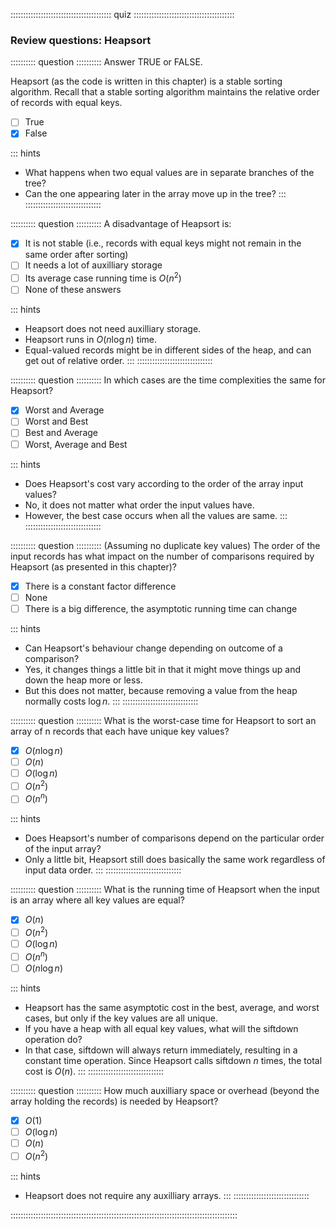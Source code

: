 
:::::::::::::::::::::::::::::::::::::::: quiz ::::::::::::::::::::::::::::::::::::::::
### Review questions: Heapsort


:::::::::: question ::::::::::
Answer TRUE or FALSE.

Heapsort (as the code is written in this
chapter) is a stable sorting algorithm. Recall that a stable sorting
algorithm maintains the relative order of records with equal keys.

- [ ] True
- [x] False

::: hints
- What happens when two equal values are in separate branches of the tree?
- Can the one appearing later in the array move up in the tree?
:::
::::::::::::::::::::::::::::::



:::::::::: question ::::::::::
A disadvantage of Heapsort is:

- [x] It is not stable (i.e., records with
equal keys might not remain in the same order after sorting)
- [ ] It needs a lot of auxilliary storage
- [ ] Its average case running time is $O(n^2)$
- [ ] None of these answers

::: hints
- Heapsort does not need auxilliary storage.
- Heapsort runs in $O(n \log n)$ time.
- Equal-valued records might be in different sides of the
heap, and can get out of relative order.
:::
::::::::::::::::::::::::::::::



:::::::::: question ::::::::::
In which cases are the time complexities the same for Heapsort?

- [x] Worst and Average
- [ ] Worst and Best
- [ ] Best and Average
- [ ] Worst, Average and Best

::: hints
- Does Heapsort's cost vary according to the order of the array input values?
- No, it does not matter what order the input values have.
- However, the best case occurs when all the values are same.
:::
::::::::::::::::::::::::::::::



:::::::::: question ::::::::::
(Assuming no duplicate key values)
The order of the input records has what
impact on the number of comparisons required by Heapsort
(as presented in this chapter)?

- [x] There is a constant factor difference
- [ ] None
- [ ] There is a big difference, the asymptotic running time can change

::: hints
- Can Heapsort's behaviour change depending on outcome of
a comparison?
- Yes, it changes things a little bit in that it might
move things up and down the heap more or less.
- But this does not matter, because removing a value
from the heap normally costs $\log n$.
:::
::::::::::::::::::::::::::::::



:::::::::: question ::::::::::
What is the worst-case time for
Heapsort to sort an array of n records that each have unique
key values?

- [x] $O(n \log n)$
- [ ] $O(n)$
- [ ] $O(\log n)$
- [ ] $O(n^2)$
- [ ] $O(n^n)$

::: hints
- Does Heapsort's number of comparisons depend on the
particular order of the input array?
- Only a little bit, Heapsort still does basically the
same work regardless of input data order.
:::
::::::::::::::::::::::::::::::



:::::::::: question ::::::::::
 What is the running time of Heapsort
when the input is an array where all key values are equal?

- [x] $O(n)$
- [ ] $O(n^2)$
- [ ] $O(\log n)$
- [ ] $O(n ^ n)$
- [ ] $O(n \log n)$

::: hints
- Heapsort has the same asymptotic cost in the best, average,
and worst cases, but only if the key values are all unique.
- If you have a heap with all equal key values, what will the
siftdown operation do?
- In that case, siftdown will always return immediately,
resulting in a constant time operation. Since Heapsort calls
siftdown $n$ times, the total cost is $O(n)$.
:::
::::::::::::::::::::::::::::::



:::::::::: question ::::::::::
How much auxilliary space or overhead
(beyond the array holding the records) is needed by Heapsort?

- [x] $O(1)$
- [ ] $O(\log n)$
- [ ] $O(n)$
- [ ] $O(n^2)$

::: hints
- Heapsort does not require any auxilliary arrays.
:::
::::::::::::::::::::::::::::::

::::::::::::::::::::::::::::::::::::::::::::::::::::::::::::::::::::::::::::::::::::::::::

